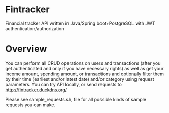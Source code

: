 # Fintracker
Financial tracker API written in Java/Spring boot+PostgreSQL with JWT authentication/authorization
# Overview
You can perform all CRUD operations on users and transactions (after you get authenticated and only if you have necessary rights) as well as get your income amount, spending amount, or transactions and optionally filter them by their time (earliest and/or latest date) and/or category using request parameters. You can try API locally, or send requests to http://fintracker.duckdns.org/

Please see sample_requests.sh, file for all possible kinds of sample requests you can make.

